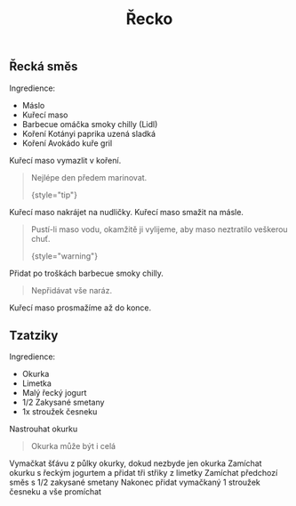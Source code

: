 ﻿---
title: Řecko
---
## Řecká směs

Ingredience:

- Máslo
- Kuřecí maso
- Barbecue omáčka smoky chilly (Lidl)
- Koření Kotányi paprika uzená sladká
- Koření Avokádo kuře gril

<procedure title="Postup" collapsible="true">
   <step>Kuřecí maso vymazlit v koření.

   > Nejlépe den předem marinovat.
   >
   > {style="tip"}
   </step>
   <step>Kuřecí maso nakrájet na nudličky.</step>
   <step>Kuřecí maso smažit na másle.

   > Pustí-li maso vodu, okamžitě ji vylijeme, aby maso neztratilo veškerou chuť.
   >
   > {style="warning"}
   </step>
   <step>Přidat po troškách barbecue smoky chilly.

   > Nepřidávat vše naráz.
   </step>
   <step>Kuřecí maso prosmažíme až do konce.</step>
</procedure>

## Tzatziky 

Ingredience:

- Okurka 
- Limetka 
- Malý řecký jogurt
- 1/2 Zakysané smetany
- 1x stroužek česneku 

<procedure title="Postup" collapsible="true">
<step> Nastrouhat okurku 

> Okurka může být i celá
</step>
<step>

Vymačkat šťávu z půlky okurky, dokud nezbyde jen okurka
</step>
<step> Zamíchat okurku s řeckým jogurtem a přidat tři střiky z limetky </step>
<step> Zamíchat předchozí směs s 1/2 zakysané smetany </step>
<step> Nakonec přidat vymačkaný 1 stroužek česneku a vše promíchat </step>
</procedure>